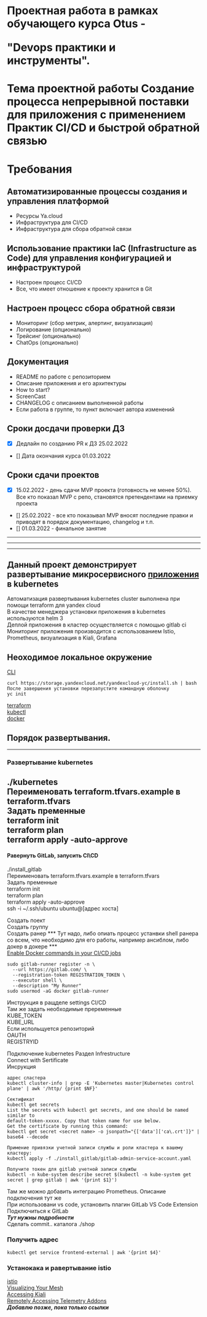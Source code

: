 # Проектная работа в рамках обучающего курса Otus -</p> "Devops практики и инструменты".
# Тема проектной работы Создание процесса непрерывной поставки для приложения с применением Практик CI/CD и быстрой обратной связью

# Требования
## Автоматизированные процессы создания и управления платформой
- Ресурсы Ya.cloud
- Инфраструктура для CI/CD
- Инфраструктура для сбора обратной связи
## Использование практики IaC (Infrastructure as Code) для управления конфигурацией и инфраструктурой
- Настроен процесс CI/CD
- Все, что имеет отношение к проекту хранится в Git

## Настроен процесс сбора обратной связи
- Мониторинг (сбор метрик, алертинг, визуализация)
- Логирование (опционально)
- Трейсинг (опционально)
- ChatOps (опционально)

## Документация
- README по работе с репозиторием
- Описание приложения и его архитектуры
- How to start?
- ScreenCast
- CHANGELOG с описанием выполненной работы
- Если работа в группе, то пункт включает автора изменений

## Сроки досдачи проверки ДЗ
- [x] Дедлайн по созданию PR к ДЗ 25.02.2022
- [] Дата окончания курса 01.03.2022

## Сроки сдачи проектов
- [x] 15.02.2022 - день сдачи MVP проекта (готовность не менее 50%). Все кто показал MVP с репо, становятся претендентами на приемку проекта
- [] 25.02.2022 - все кто показывал MVP вносят последние правки и приводят в порядок документацию, changelog и т.п.
- [] 01.03.2022 - финальное занятие
---
---
---
## Данный проект демонстрирует развертывание микросервисного [приложения](https://github.com/GoogleCloudPlatform/microservices-demo) в kubernetes
Автоматизация развертывания kubernetes cluster выполнена при помощи terraform для yandex cloud  
В качестве менеджера установки приложения в kubernetes используются helm 3  
Деплой приложения в кластер осуществляется c помощью gitlab ci  
Мониторинг приложения производится с использованием Istio, Prometheus, визуализация в Kiali, Grafana  
## Неоходимое локальное окружение
[CLI](https://cloud.yandex.ru/docs/cli/operations/install-cli)  
```
curl https://storage.yandexcloud.net/yandexcloud-yc/install.sh | bash
После завершения установки перезапустите командную оболочку
yc init
```

[terraform](https://cloud.yandex.ru/docs/tutorials/infrastructure-management/terraform-quickstart)  
[kubectl](https://kubernetes.io/ru/docs/tasks/tools/install-kubectl/)  
[docker](https://docs.docker.com/engine/install/ubuntu/)  

## Порядок развертывания.
---
### Развертывание kubernetes  
./kubernetes  
Переименовать  terraform.tfvars.example  в terraform.tfvars  
Задать пременные   
terraform init  
terraform plan  
terraform apply -auto-approve  
---
#### Равернуть GitLab, запусить CI\CD
./install_gitlab  
Переименовать  terraform.tfvars.example  в terraform.tfvars  
Задать пременные   
terraform init  
terraform plan  
terraform apply -auto-approve  
ssh -i ~/.ssh/ubuntu ubuntu@[адрес хоста]  
  
Создать поект  
Создать группу  
Создать ранер 
*** Тут надо, либо опиать процесс устанвки shell ранера со всем, что необходимо для его работы, например ансиблом, либо докер в докере ***  
[Enable Docker commands in your CI/CD jobs](https://docs.gitlab.com/ee/ci/docker/using_docker_build.html)
```
sudo gitlab-runner register -n \
  --url https://gitlab.com/ \
  --registration-token REGISTRATION_TOKEN \
  --executor shell \
  --description "My Runner"
sudo usermod -aG docker gitlab-runner  
```
Инструкция в ращделе settings CI/CD  
Там же задать необходимые преременные  
KUBE_TOKEN  
KUBE_URL  
Если испольщуется репозиторий  
OAUTH  
REGISTRYID  
  
Подключение kubernetes
Раздел Infrestructure  
Connect with Sertificate  
Инсрукция 
~~~
адрес сластера  
kubectl cluster-info | grep -E 'Kubernetes master|Kubernetes control plane' | awk '/http/ {print $NF}'  

Сектификат  
kubectl get secrets  
List the secrets with kubectl get secrets, and one should be named similar to  
default-token-xxxxx. Copy that token name for use below.  
Get the certificate by running this command:  
kubectl get secret <secret name> -o jsonpath="{['data']['ca\.crt']}" | base64 --decode  

Примение привязки учетной записи службы и роли кластера к вашему кластеру:  
kubectl apply -f ./install_gitlab/gitlab-admin-service-account.yaml  

Получите токен для gitlab учетной записи службы  
kubectl -n kube-system describe secret $(kubectl -n kube-system get secret | grep gitlab | awk '{print $1}')  

~~~
Там же можно добавить интеграцию Prometheus. Описание подключения тут же  
При использовани vs code, установить плагин  GitLab VS Code Extension  
Подключиться к GitLab  
***Тут нужны подробности***  
Сделать commit.. каталога ./shop  

### Получить адрес  
~~~
kubectl get service frontend-external | awk '{print $4}'  
~~~

### Устанокака и равертывание istio
[istio](https://istio.io/latest/docs/setup/getting-started/)  
[Visualizing Your Mesh](https://istio.io/latest/docs/tasks/observability/kiali/)  
[Accessing Kiali](https://kiali.io/docs/installation/installation-guide/accessing-kiali/)  
[Remotely Accessing Telemetry Addons](https://istio.io/latest/docs/tasks/observability/gateways/)  
***Добавлю позже, пока только ссылки***  

